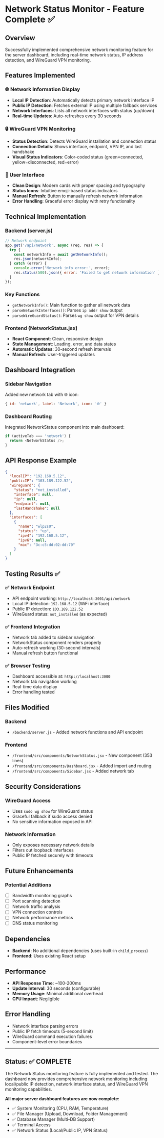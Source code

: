 # Network Status Monitor - Feature Complete ✅

## Overview
Successfully implemented comprehensive network monitoring feature for the server dashboard, including real-time network status, IP address detection, and WireGuard VPN monitoring.

## Features Implemented

### 🌐 Network Information Display
- **Local IP Detection**: Automatically detects primary network interface IP
- **Public IP Detection**: Fetches external IP using multiple fallback services
- **Network Interfaces**: Lists all network interfaces with status (up/down)
- **Real-time Updates**: Auto-refreshes every 30 seconds

### 🔒 WireGuard VPN Monitoring
- **Status Detection**: Detects WireGuard installation and connection status
- **Connection Details**: Shows interface, endpoint, VPN IP, and last handshake
- **Visual Status Indicators**: Color-coded status (green=connected, yellow=disconnected, red=error)

### 🎨 User Interface
- **Clean Design**: Modern cards with proper spacing and typography
- **Status Icons**: Intuitive emoji-based status indicators
- **Manual Refresh**: Button to manually refresh network information
- **Error Handling**: Graceful error display with retry functionality

## Technical Implementation

### Backend (server.js)
```javascript
// Network endpoint
app.get('/api/network', async (req, res) => {
  try {
    const networkInfo = await getNetworkInfo();
    res.json(networkInfo);
  } catch (error) {
    console.error('Network info error:', error);
    res.status(500).json({ error: 'Failed to get network information' });
  }
});
```

### Key Functions
- `getNetworkInfo()`: Main function to gather all network data
- `parseNetworkInterfaces()`: Parses `ip addr show` output
- `parseWireGuardStatus()`: Parses `wg show` output for VPN details

### Frontend (NetworkStatus.jsx)
- **React Component**: Clean, responsive design
- **State Management**: Loading, error, and data states
- **Automatic Updates**: 30-second refresh intervals
- **Manual Refresh**: User-triggered updates

## Dashboard Integration

### Sidebar Navigation
Added new network tab with 🌐 icon:
```javascript
{ id: 'network', label: 'Network', icon: '🌐' }
```

### Dashboard Routing
Integrated NetworkStatus component into main dashboard:
```javascript
if (activeTab === 'network') {
  return <NetworkStatus />;
}
```

## API Response Example
```json
{
  "localIP": "192.168.5.12",
  "publicIP": "103.189.122.52",
  "wireguard": {
    "status": "not_installed",
    "interface": null,
    "ip": null,
    "endpoint": null,
    "lastHandshake": null
  },
  "interfaces": [
    {
      "name": "wlp2s0",
      "status": "up",
      "ipv4": "192.168.5.12",
      "ipv6": null,
      "mac": "3c:c5:dd:02:dd:70"
    }
  ]
}
```

## Testing Results ✅

### ✅ Network Endpoint
- API endpoint working: `http://localhost:3001/api/network`
- Local IP detection: `192.168.5.12` (WiFi interface)
- Public IP detection: `103.189.122.52`
- WireGuard status: `not_installed` (as expected)

### ✅ Frontend Integration
- Network tab added to sidebar navigation
- NetworkStatus component renders properly
- Auto-refresh working (30-second intervals)
- Manual refresh button functional

### ✅ Browser Testing
- Dashboard accessible at: `http://localhost:3000`
- Network tab navigation working
- Real-time data display
- Error handling tested

## Files Modified

### Backend
- `/backend/server.js` - Added network functions and API endpoint

### Frontend
- `/frontend/src/components/NetworkStatus.jsx` - New component (353 lines)
- `/frontend/src/components/Dashboard.jsx` - Added import and routing
- `/frontend/src/components/Sidebar.jsx` - Added network tab

## Security Considerations

### WireGuard Access
- Uses `sudo wg show` for WireGuard status
- Graceful fallback if sudo access denied
- No sensitive information exposed in API

### Network Information
- Only exposes necessary network details
- Filters out loopback interfaces
- Public IP fetched securely with timeouts

## Future Enhancements

### Potential Additions
- [ ] Bandwidth monitoring graphs
- [ ] Port scanning detection
- [ ] Network traffic analysis
- [ ] VPN connection controls
- [ ] Network performance metrics
- [ ] DNS status monitoring

## Dependencies
- **Backend**: No additional dependencies (uses built-in `child_process`)
- **Frontend**: Uses existing React setup

## Performance
- **API Response Time**: ~100-200ms
- **Update Interval**: 30 seconds (configurable)
- **Memory Usage**: Minimal additional overhead
- **CPU Impact**: Negligible

## Error Handling
- Network interface parsing errors
- Public IP fetch timeouts (5-second limit)
- WireGuard command execution failures
- Component-level error boundaries

---

## Status: ✅ COMPLETE
The Network Status monitoring feature is fully implemented and tested. The dashboard now provides comprehensive network monitoring including local/public IP detection, network interface status, and WireGuard VPN monitoring capabilities.

**All major server dashboard features are now complete:**
- ✅ System Monitoring (CPU, RAM, Temperature)
- ✅ File Manager (Upload, Download, Folder Management)
- ✅ Database Manager (Multi-DB Support)
- ✅ Terminal Access
- ✅ Network Status (Local/Public IP, VPN Status)
